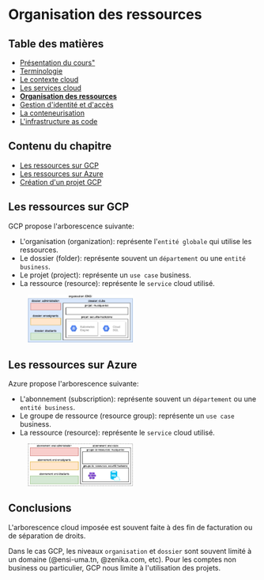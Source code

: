 # Organisation des ressources

<!-- .slide: class="page-title" -->



## Table des matières

<!-- .slide: class="toc" -->

- [Présentation du cours"](#/1)
- [Terminologie](#/2)
- [Le contexte cloud](#/3)
- [Les services cloud](#/4)
- **[Organisation des ressources](#/5)**
- [Gestion d'identité et d'accès](#/6)
- [La conteneurisation](#/7)
- [L'infrastructure as code](#/6)



## Contenu du chapitre

<!-- .slide: class="toc" -->

- [Les ressources sur GCP](#/gcp-resources)
- [Les ressources sur Azure](#/azure-resources)
- [Création d'un projet GCP](#/create-gcp-project)


## Les ressources sur GCP

<!-- .slide: id="gcp-resources" -->

GCP propose l'arborescence suivante:

- L'organisation (organization): représente l'`entité globale` qui utilise les ressources.
- Le dossier (folder): représente souvent un `département` ou une `entité business`.
- Le projet (project): représente un `use case` business.
- La ressource (resource): représente le `service` cloud utilisé.

<figure>
    <img src="ressources/gcp-resources.png" alt="vms" width="50%"/>
</figure>



## Les ressources sur Azure

<!-- .slide: id="azure-resources" -->

Azure propose l'arborescence suivante:

- L'abonnement (subscription): représente souvent un `département` ou une `entité business`.
- Le groupe de ressource (resource group): représente un `use case` business.
- La ressource (resource): représente le `service` cloud utilisé.

<figure>
    <img src="ressources/azure-resources.png" alt="vms" width="50%"/>
</figure>


## Conclusions

L'arborescence cloud imposée est souvent faite à des fin de facturation ou de séparation de droits.

Dans le cas GCP, les niveaux `organisation` et `dossier` sont souvent limité à un domaine (@ensi-uma.tn, @zenika.com, etc). Pour les comptes non business ou particulier, GCP nous limite à l'utilisation des projets.


<!-- .slide: class="page-tp1" -->



<!-- .slide: class="page-questions" -->